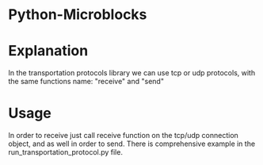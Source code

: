 # Python-Microblocks

# Explanation
In the transportation protocols library we can use tcp or udp
protocols, with the same functions name: "receive" and "send"

# Usage
In order to receive just call receive function on the tcp/udp connection
object, and as well in order to send.
There is comprehensive example in the run_transportation_protocol.py file.